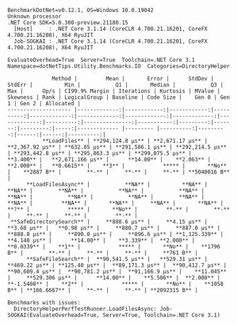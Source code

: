 
    BenchmarkDotNet=v0.12.1, OS=Windows 10.0.19042
    Unknown processor
    .NET Core SDK=5.0.300-preview.21180.15
      [Host]     : .NET Core 3.1.14 (CoreCLR 4.700.21.16201, CoreFX 4.700.21.16208), X64 RyuJIT
      Job-SOGKAI : .NET Core 3.1.14 (CoreCLR 4.700.21.16201, CoreFX 4.700.21.16208), X64 RyuJIT

    EvaluateOverhead=True  Server=True  Toolchain=.NET Core 3.1  
    Namespace=dotNetTips.Utility.Benchmarks.IO  Categories=DirectoryHelper  

                  Method |         Mean |       Error |      StdDev |    StdErr |          Min |           Q1 |       Median |           Q3 |          Max |      Op/s | CI99.9% Margin | Iterations | Kurtosis | MValue | Skewness | Rank | LogicalGroup | Baseline | Code Size |    Gen 0 | Gen 1 | Gen 2 | Allocated |
    -------------------- |-------------:|------------:|------------:|----------:|-------------:|-------------:|-------------:|-------------:|-------------:|----------:|---------------:|-----------:|---------:|-------:|---------:|-----:|------------- |--------- |----------:|---------:|------:|------:|----------:|
               **LoadFiles** | **294,124.8 μs** | **2,671.17 μs** | **2,367.92 μs** | **632.85 μs** | **291,586.1 μs** | **292,214.5 μs** | **293,442.8 μs** | **295,863.3 μs** | **299,075.5 μs** |     **3.400** |   **2,671.166 μs** |      **14.00** |    **2.063** |  **2.000** |   **0.6615** |    **3** |            ***** |       **No** |    **2887 B** |        **-** |     **-** |     **-** | **5040016 B** |
          **LoadFilesAsync** |           **NA** |          **NA** |          **NA** |        **NA** |           **NA** |           **NA** |           **NA** |           **NA** |           **NA** |        **NA** |             **NA** |         **NA** |       **NA** |     **NA** |       **NA** |    **?** |            ***** |       **No** |         **-** |        **-** |     **-** |     **-** |         **-** |
     **SafeDirectorySearch** |     **888.6 μs** |     **4.15 μs** |     **3.68 μs** |   **0.98 μs** |     **880.7 μs** |     **887.0 μs** |     **888.8 μs** |     **890.0 μs** |     **896.6 μs** | **1,125.339** |       **4.148 μs** |      **14.00** |    **3.339** |  **2.000** |   **0.0339** |    **1** |            ***** |       **No** |    **1796 B** |        **-** |     **-** |     **-** |     **761 B** |
          **SafeFileSearch** |  **90,541.5 μs** |   **529.31 μs** |   **469.22 μs** | **125.40 μs** |  **89,171.3 μs** |  **90,412.7 μs** |  **90,609.4 μs** |  **90,781.2 μs** |  **91,166.9 μs** |    **11.045** |     **529.306 μs** |      **14.00** |    **5.506** |  **2.000** |  **-1.5408** |    **2** |            ***** |       **No** |    **1058 B** | **166.6667** |     **-** |     **-** | **2092315 B** |

    Benchmarks with issues:
      DirectoryHelperPerfTestRunner.LoadFilesAsync: Job-SOGKAI(EvaluateOverhead=True, Server=True, Toolchain=.NET Core 3.1)
